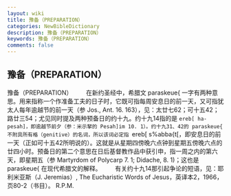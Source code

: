 ```yaml
---
layout: wiki
title: 豫备（PREPARATION）
categories: NewBibleDictionary
description: 豫备（PREPARATION）
keywords: 豫备（PREPARATION）
comments: false
---
```


## 豫备（PREPARATION）



豫备（PREPARATION）
　　在新约圣经中，希腊文 paraskeue{ 一字有两种意思。用来指称一个作准备工夫的日子时，它既可指每周安息日的前一天，又可指犹太人每年逾越节的前一天（参 Jos., Ant. 16. 163），见：太廿七62；可十五42；路廿三54；尤见同时提及两种预备日的约十九。约十九14指的是 `ereb[ ha-pesah]，即逾越节前夕（参：米示拏的 Pesah]im 10. 1）。约十九31、42的 paraskeue{ 不附具所有格（genitive）的名词，所以该词必定指 `ereb[ s%abba{t[，即安息日的前一天（正如可十五42所明说的）。这就是从星期四傍晚六点钟到星期五傍晚六点的廿四小时。预备日的第二个意思在日后基督教作品中获引申，指一周之内的第六天，即星期五（参 Martyrdom of Polycarp 7. 1; Didache, 8. 1)；这也是 paraskeue{ 在现代希腊文的解释。
　　有关约十九14那引起争论的短语，见：耶利米亚斯（J. Jeremias）, The Eucharistic Words of Jesus，英译本2，1966，页80-2（书目）。
R.P.M.




